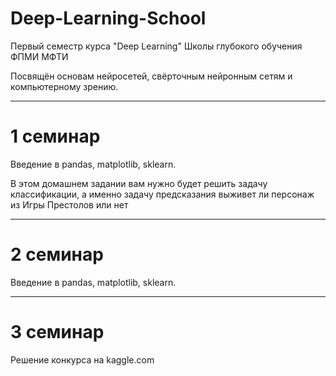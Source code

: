 # Deep-Learning-School
Первый семестр курса "Deep Learning" Школы глубокого обучения ФПМИ МФТИ

Посвящён основам нейросетей, свёрточным нейронным сетям и компьютерному зрению. 

-------------------------------------------------------------------------------

# 1 семинар 
Введение в pandas, matplotlib, sklearn.

В этом домашнем задании вам нужно будет решить задачу классификации, а именно задачу предсказания выживет ли персонаж из Игры Престолов или нет

-------------------------------------------------------------------------------

# 2 семинар 
Введение в pandas, matplotlib, sklearn.

-------------------------------------------------------------------------------

# 3 семинар 
Решение конкурса на kaggle.com

